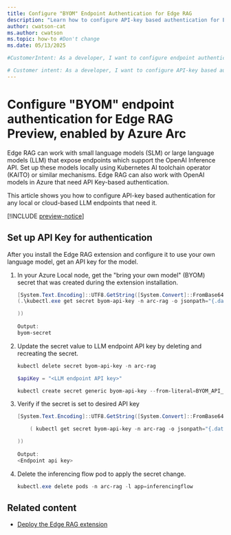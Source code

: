 ```yaml
---
title: Configure "BYOM" Endpoint Authentication for Edge RAG 
description: "Learn how to configure API-key based authentication for Edge RAG to securely manage and access resources across environments."
author: cwatson-cat
ms.author: cwatson
ms.topic: how-to #Don't change
ms.date: 05/13/2025

#CustomerIntent: As a developer, I want to configure endpoint authentication for Edge RAG so that I can securely manage and access resources across hybrid and multi-cloud environments.

# Customer intent: As a developer, I want to configure API-key based authentication for Edge RAG, so that I can securely manage and access resources across local and cloud environments.
---
```


# Configure "BYOM" endpoint authentication for Edge RAG Preview, enabled by Azure Arc

Edge RAG can work with small language models (SLM) or large language models (LLM) that expose endpoints which support the OpenAI Inference API. Set up these models locally using Kubernetes AI toolchain operator (KAITO)  or similar mechanisms. Edge RAG can also work with OpenAI models in Azure that need API Key-based authentication.

This article shows you how to configure API-key based authentication for any local or cloud-based LLM endpoints that need it.  

[!INCLUDE [preview-notice](includes/preview-notice.md)]

## Set up API Key for authentication

After you install the Edge RAG extension and configure it to use your own language model, get an API key for the model.

1. In your Azure Local node, get the "bring your own model" (BYOM) secret that was created during the extension installation.

   ```powershell
   [System.Text.Encoding]::UTF8.GetString([System.Convert]::FromBase64String(
   (.\kubectl.exe get secret byom-api-key -n arc-rag -o jsonpath="{.data.BYOM_API_KEY}")
   
   )) 
 
   Output:  
   byom-secret 
   ```

1. Update the secret value to LLM endpoint API key by deleting and recreating the secret. 

   ```powershell
   kubectl delete secret byom-api-key -n arc-rag 
   
   $apiKey = "<LLM endpoint API key>" 
   
   kubectl create secret generic byom-api-key --from-literal=BYOM_API_KEY=$apiKey -n arc-rag 
    ```

1. Verify if the secret is set to desired API key 

   ```powershell
   [System.Text.Encoding]::UTF8.GetString([System.Convert]::FromBase64String( 
   
       ( kubectl get secret byom-api-key -n arc-rag -o jsonpath="{.data.BYOM_API_KEY}" ) 
   
   )) 
 
   Output: 
   <Endpoint api key>
   ```


1. Delete the inferencing flow pod to apply the secret change.

   ```powershell
   kubectl.exe delete pods -n arc-rag -l app=inferencingflow 
   ```
 
## Related content

- [Deploy the Edge RAG extension](deploy.md)